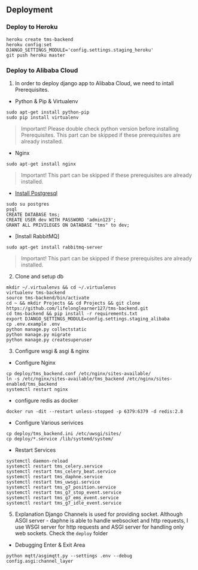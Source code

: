 ## Deployment
### Deploy to Heroku
```
heroku create tms-backend
heroku config:set DJANGO_SETTINGS_MODULE='config.settings.staging_heroku'
git push heroku master
```


### Deploy to Alibaba Cloud
1. In order to deploy django app to Alibaba Cloud, we need to intall Prerequisites.
 - Python & Pip & Virtualenv
```
sudo apt-get install python-pip
sudo pip install virtualenv
```
> Important! Please double check python version before installing Prerequisites. This part can be skipped if these prerequisites are already installed.
 
 - Nginx
```
sudo apt-get install nginx
```
> Important! This part can be skipped if these prerequisites are already installed.
 
 - [Install Postgresql](https://www.postgresql.org/download/)
```
sudo su postgres
psql
CREATE DATABASE tms;
CREATE USER dev WITH PASSWORD 'admin123';
GRANT ALL PRIVILEGES ON DATABASE "tms" to dev;
```

 - [Install RabbitMQ]
 ```
 sudo apt-get install rabbitmq-server
 ```
> Important! This part can be skipped if these prerequisites are already installed.

2. Clone and setup db
```
mkdir ~/.virtualenvs && cd ~/.virtualenvs
virtualenv tms-backend
source tms-backend/bin/activate
cd ~ && mkdir Projects && cd Projects && git clone https://github.com/lifelonglearner127/tms-backend.git
cd tms-backend && pip install -r requirements.txt
export DJANGO_SETTINGS_MODULE=config.settings.staging_alibaba
cp .env.example .env
python manage.py collectstatic
python manage.py migrate
python manage.py createsuperuser
```

3. Configure wsgi & asgi & nginx
- Configure Nginx
```
cp deploy/tms_backend.conf /etc/nginx/sites-available/
ln -s /etc/nginx/sites-available/tms_backend /etc/nginx/sites-enabled/tms_backend
systemctl restart nginx
```
- configure redis as docker
```
docker run -dit --restart unless-stopped -p 6379:6379 -d redis:2.8
```

- Configure Various serivices
```
cp deploy/tms_backend.ini /etc/uwsgi/sites/
cp deploy/*.service /lib/systemd/system/
```
- Restart Services
```
systemctl daemon-reload
systemctl restart tms_celery.service
systemctl restart tms_celery_beat.service
systemctl restart tms_daphne.service
systemctl restart tms_uwsgi.service
systemctl restart tms_g7_position.service
systemctl restart tms_g7_stop_event.service
systemctl restart tms_g7_ems_event.service
systemctl restart tms_g7_idle_event.service
```

5. Explanation
Django Channels is used for providing socket. Although ASGI server - daphne is able to handle websocket and http requests, I use WSGI server for http requests and ASGI server for handling only web sockets.
Check the `deploy` folder
 - Debugging Enter & Exit Area
```
python mqtt/asgimqtt.py --settings .env --debug config.asgi:channel_layer
```